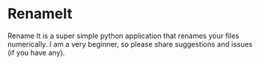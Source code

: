 # RenameIt
Rename It is a super simple python application that renames your files numerically. I am a very beginner, so please share suggestions and issues (if you have any).
